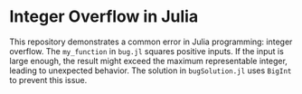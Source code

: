 # Integer Overflow in Julia
This repository demonstrates a common error in Julia programming: integer overflow. The `my_function` in `bug.jl` squares positive inputs. If the input is large enough, the result might exceed the maximum representable integer, leading to unexpected behavior. The solution in `bugSolution.jl` uses `BigInt` to prevent this issue.